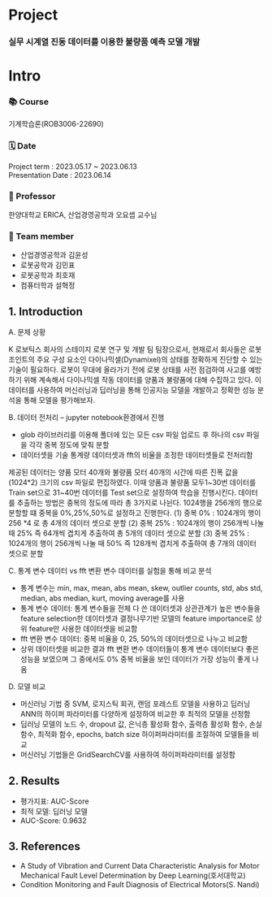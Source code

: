 # Project
### 실무 시계열 진동 데이터를 이용한 불량품 예측 모델 개발

# Intro 
### 📚 Course
기계학습론(ROB3006-22690) </br>
### 🗓️ Date 
Project term : 2023.05.17 ~ 2023.06.13 </br>
Presentation Date : 2023.06.14 </br>
### :man: Professor 
  한양대학교 ERICA, 산업경영공학과 오요셉 교수님 
### 👥 Team member 
  * 산업경영공학과 김윤성
  * 로봇공학과 김민표
  * 로봇공학과 최호재
  * 컴퓨터학과 설혁정

## 1.  Introduction
A. 문제 상황

K 로보틱스 회사의 스테이지 로봇 연구 및 개발 팀 팀장으로서, 현재로서 회사들은 로봇 조인트의 주요 구성 요소인 다이나믹셀(Dynamixel)의 상태를 정확하게 진단할 수 있는 기술이 필요하다. 로봇이 무대에 올라가기 전에 로봇 상태를 사전 점검하여 사고를 예방하기 위해 계속해서 다이나믹셀 작동 데이터를 양품과 불량품에 대해 수집하고 있다. 이 데이터를 사용하여 머신러닝과 딥러닝을 통해 인공지능 모델을 개발하고 정확한 성능 분석을 통해 모델을 평가해보자.


B. 데이터 전처리 – jupyter notebook환경에서 진행
- glob 라이브러리를 이용해 폴더에 있는 모든 csv 파일 업로드 후 하나의 csv 파일을 각각 중복 정도에 맞춰 분할
- 데이터셋을 기술 통계량 데이터셋과 fft의 비율을 조정한 데이터셋들로 전처리함
  
제공된 데이터는 양품 모터 40개와 불량품 모터 40개의 시간에 따른 진폭 값을 (1024*2) 크기의 csv 파일로 편집하였다. 이때 양품과 불량품 모두1~30번 데이터를 Train set으로 31~40번 데이터를 Test set으로 설정하여 학습을 진행시킨다. 데이터를 추출하는 방법은 중복의 정도에 따라 총 3가지로 나뉜다. 1024행을 256개의 행으로 분할할 떄 중복을 0%,25%,50%로 설정하고 진행한다.
  (1) 중복 0% : 1024개의 행이 256 *4 로 총 4개의 데이터 셋으로 분할
  (2) 중복 25% : 1024개의 행이 256개씩 나눌 때 25% 즉 64개씩 겹치게 추출하여 총 5개의 데이터 셋으로 분할
  (3) 중복 25% : 1024개의 행이 256개씩 나눌 때 50% 즉 128개씩 겹치게 추출하여 총 7개의 데이터 셋으로 분할


C. 통계 변수 데이터 vs fft 변환 변수 데이터를 실험을 통해 비교 분석
- 통계 변수는 min, max, mean, abs mean, skew, outlier counts, std, abs std, median, abs median, kurt, moving average를 사용
- 통계 변수 데이터: 통계 변수들을 전체 다 쓴 데이터셋과 상관관계가 높은 변수들을 feature selection한 데이터셋과 결정나무기반 모델의 feature importance로 상위 feature만 사용한 데이터셋을 비교함
- fft 변환 변수 데이터: 중복 비율을 0, 25, 50%의 데이터셋으로 나누고 비교함
- 상위 데이터셋을 비교한 결과 fft 변환 변수 데이터들이 통계 변수 데이터보다 좋은 성능을 보였으며 그 중에서도 0% 중복 비율을 보인 데이터가 가장 성능이 좋게 나옴

D. 모델 비교
- 머신러닝 기법 중 SVM, 로지스틱 회귀, 랜덤 포레스트 모델을 사용하고 딥러닝 ANN의 하이퍼 파라미터를 다양하게 설정하여 비교한 후 최적의 모델을 선정함
- 딥러닝 모델의 노드 수, dropout 값, 은닉층 활성화 함수, 출력층 활성화 함수, 손실 함수, 최적화 함수, epochs, batch size 하이퍼파라미터를 조절하여 모델들을 비교
- 머신러닝 기법들은 GridSearchCV를 사용하여 하이퍼파라미터를 설정함

## 2.	Results 
- 평가지표: AUC-Score
- 최적 모델: 딥러닝 모델
- AUC-Score: 0.9632

## 3. References
- A Study of Vibration and Current Data Characteristic Analysis for Motor Mechanical Fault Level Determination by Deep Learning(호서대학교)
- Condition Monitoring and Fault Diagnosis of Electrical Motors(S. Nandi)
